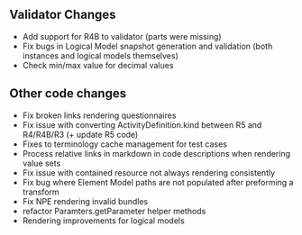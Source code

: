## Validator Changes

* Add support for R4B to validator (parts were missing)
* Fix bugs in Logical Model snapshot generation and validation (both instances and logical models themselves)
* Check min/max value for decimal values 

## Other code changes

* Fix broken links rendering questionnaires
* Fix issue with converting ActivityDefinition.kind between R5 and R4/R4B/R3 (+ update R5 code)
* Fixes to terminology cache management for test cases
* Process relative links in markdown in code descriptions when rendering value sets
* Fix issue with contained resource not always rendering consistently
* Fix bug where Element Model paths are not populated after preforming a transform
* Fix NPE rendering invalid bundles
* refactor Paramters.getParameter helper methods
* Rendering improvements for logical models
